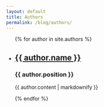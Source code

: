 ```yaml
---
layout: default
title: Authors
permalink: /blog/authors/
---
```


<ul>
  {% for author in site.authors %}
    <li>
      <h2><a href="{{ site.url }}/blog/authors/{{ author.short_name }}/">{{ author.name }}</a></h2>
      <h3>{{ author.position }}</h3>
      <p>{{ author.content | markdownify }}</p>
    </li>
  {% endfor %}
</ul>
